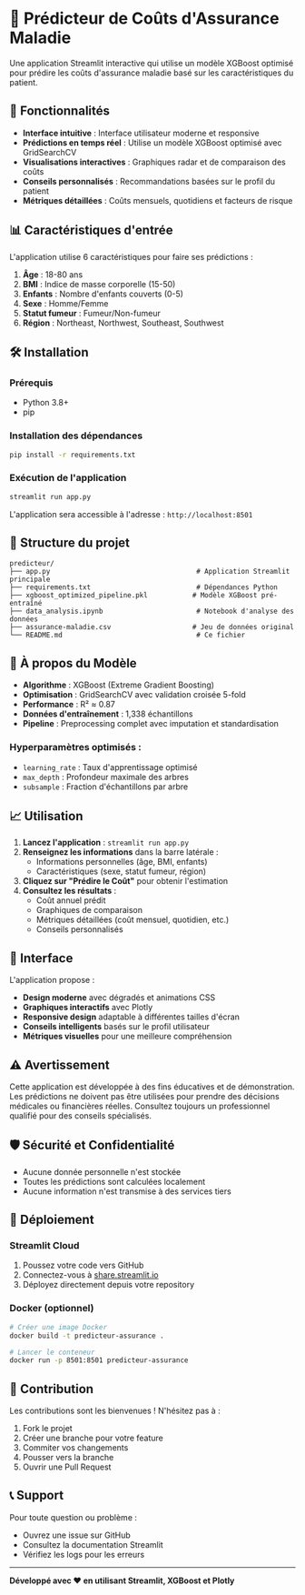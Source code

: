 # 🏥 Prédicteur de Coûts d'Assurance Maladie

Une application Streamlit interactive qui utilise un modèle XGBoost optimisé pour prédire les coûts d'assurance maladie basé sur les caractéristiques du patient.

## 🚀 Fonctionnalités

- **Interface intuitive** : Interface utilisateur moderne et responsive
- **Prédictions en temps réel** : Utilise un modèle XGBoost optimisé avec GridSearchCV
- **Visualisations interactives** : Graphiques radar et de comparaison des coûts
- **Conseils personnalisés** : Recommandations basées sur le profil du patient
- **Métriques détaillées** : Coûts mensuels, quotidiens et facteurs de risque

## 📊 Caractéristiques d'entrée

L'application utilise 6 caractéristiques pour faire ses prédictions :

1. **Âge** : 18-80 ans
2. **BMI** : Indice de masse corporelle (15-50)
3. **Enfants** : Nombre d'enfants couverts (0-5)
4. **Sexe** : Homme/Femme
5. **Statut fumeur** : Fumeur/Non-fumeur
6. **Région** : Northeast, Northwest, Southeast, Southwest

## 🛠️ Installation

### Prérequis
- Python 3.8+
- pip

### Installation des dépendances

```bash
pip install -r requirements.txt
```

### Exécution de l'application

```bash
streamlit run app.py
```

L'application sera accessible à l'adresse : `http://localhost:8501`

## 📁 Structure du projet

```
predicteur/
├── app.py                                    # Application Streamlit principale
├── requirements.txt                          # Dépendances Python
├── xgboost_optimized_pipeline.pkl           # Modèle XGBoost pré-entraîné
├── data_analysis.ipynb                       # Notebook d'analyse des données
├── assurance-maladie.csv                    # Jeu de données original
└── README.md                                 # Ce fichier
```

## 🤖 À propos du Modèle

- **Algorithme** : XGBoost (Extreme Gradient Boosting)
- **Optimisation** : GridSearchCV avec validation croisée 5-fold
- **Performance** : R² ≈ 0.87
- **Données d'entraînement** : 1,338 échantillons
- **Pipeline** : Preprocessing complet avec imputation et standardisation

### Hyperparamètres optimisés :
- `learning_rate` : Taux d'apprentissage optimisé
- `max_depth` : Profondeur maximale des arbres
- `subsample` : Fraction d'échantillons par arbre

## 📈 Utilisation

1. **Lancez l'application** : `streamlit run app.py`
2. **Renseignez les informations** dans la barre latérale :
   - Informations personnelles (âge, BMI, enfants)
   - Caractéristiques (sexe, statut fumeur, région)
3. **Cliquez sur "Prédire le Coût"** pour obtenir l'estimation
4. **Consultez les résultats** :
   - Coût annuel prédit
   - Graphiques de comparaison
   - Métriques détaillées (coût mensuel, quotidien, etc.)
   - Conseils personnalisés

## 🎨 Interface

L'application propose :

- **Design moderne** avec dégradés et animations CSS
- **Graphiques interactifs** avec Plotly
- **Responsive design** adaptable à différentes tailles d'écran
- **Conseils intelligents** basés sur le profil utilisateur
- **Métriques visuelles** pour une meilleure compréhension

## ⚠️ Avertissement

Cette application est développée à des fins éducatives et de démonstration. Les prédictions ne doivent pas être utilisées pour prendre des décisions médicales ou financières réelles. Consultez toujours un professionnel qualifié pour des conseils spécialisés.

## 🛡️ Sécurité et Confidentialité

- Aucune donnée personnelle n'est stockée
- Toutes les prédictions sont calculées localement
- Aucune information n'est transmise à des services tiers

## 🚀 Déploiement

### Streamlit Cloud
1. Poussez votre code vers GitHub
2. Connectez-vous à [share.streamlit.io](https://share.streamlit.io)
3. Déployez directement depuis votre repository

### Docker (optionnel)
```bash
# Créer une image Docker
docker build -t predicteur-assurance .

# Lancer le conteneur
docker run -p 8501:8501 predicteur-assurance
```

## 🤝 Contribution

Les contributions sont les bienvenues ! N'hésitez pas à :

1. Fork le projet
2. Créer une branche pour votre feature
3. Commiter vos changements
4. Pousser vers la branche
5. Ouvrir une Pull Request

## 📞 Support

Pour toute question ou problème :
- Ouvrez une issue sur GitHub
- Consultez la documentation Streamlit
- Vérifiez les logs pour les erreurs

---

**Développé avec ❤️ en utilisant Streamlit, XGBoost et Plotly**